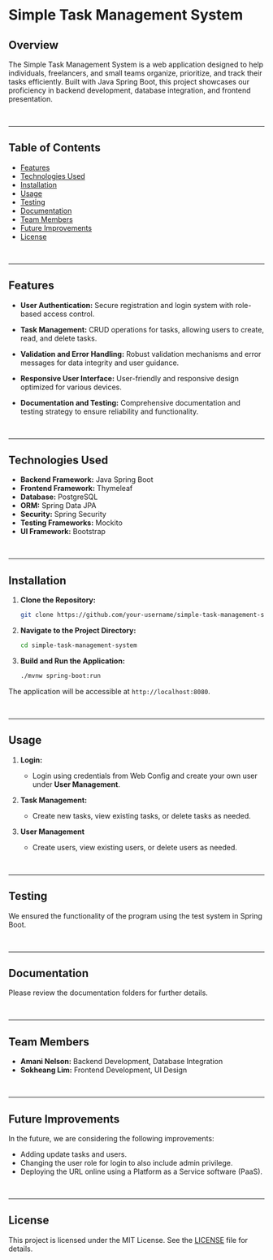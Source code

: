 # Simple Task Management System

## Overview

The Simple Task Management System is a web application designed to help individuals, freelancers, and small teams organize, prioritize, and track their tasks efficiently. Built with Java Spring Boot, this project showcases our proficiency in backend development, database integration, and frontend presentation.

<br>

---

## Table of Contents

- [Features](#features)
- [Technologies Used](#technologies-used)
- [Installation](#installation)
- [Usage](#usage)
- [Testing](#testing)
- [Documentation](#documentation)
- [Team Members](#team-members)
- [Future Improvements](#future-improvements)
- [License](#license)

<br>

---

## Features

- **User Authentication:** Secure registration and login system with role-based access control.
  
- **Task Management:** CRUD operations for tasks, allowing users to create, read, and delete tasks.
  
- **Validation and Error Handling:** Robust validation mechanisms and error messages for data integrity and user guidance.
  
- **Responsive User Interface:** User-friendly and responsive design optimized for various devices.
  
- **Documentation and Testing:** Comprehensive documentation and testing strategy to ensure reliability and functionality.

<br>

---

## Technologies Used

- **Backend Framework:** Java Spring Boot
- **Frontend Framework:** Thymeleaf
- **Database:** PostgreSQL
- **ORM:** Spring Data JPA
- **Security:** Spring Security
- **Testing Frameworks:** Mockito
- **UI Framework:** Bootstrap

<br>

---

## Installation

1. **Clone the Repository:**
    ```bash
    git clone https://github.com/your-username/simple-task-management-system.git
    ```

2. **Navigate to the Project Directory:**
    ```bash
    cd simple-task-management-system
    ```

3. **Build and Run the Application:**
    ```bash
    ./mvnw spring-boot:run
    ```

The application will be accessible at `http://localhost:8080`.

<br>

---

## Usage

1. **Login:**
    - Login using credentials from Web Config and create your own user under **User Management**.
  
2. **Task Management:**
    - Create new tasks, view existing tasks, or delete tasks as needed.

3. **User Management**
   - Create users, view existing users, or delete users as needed.

<br>

---

## Testing

We ensured the functionality of the program using the test system in Spring Boot.

<br>

---


## Documentation

Please review the documentation folders for further details.

<br>

---

## Team Members

- **Amani Nelson:** Backend Development, Database Integration
- **Sokheang Lim:** Frontend Development, UI Design

<br>

---

## Future Improvements

In the future, we are considering the following improvements:
- Adding update tasks and users.
- Changing the user role for login to also include admin privilege.
- Deploying the URL online using a Platform as a Service software (PaaS).

<br>

---

## License

This project is licensed under the MIT License. See the [LICENSE](LICENSE) file for details.
